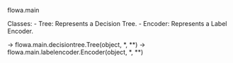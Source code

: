 flowa.main

Classes:
    - Tree: Represents a Decision Tree.
    - Encoder: Represents a Label Encoder.


-> flowa.main.decisiontree.Tree(object, *, **)
-> flowa.main.labelencoder.Encoder(object, *, **)